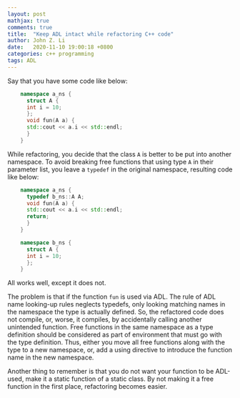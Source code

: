 ```yaml
---
layout: post
mathjax: true
comments: true
title:  "Keep ADL intact while refactoring C++ code"
author: John Z. Li
date:   2020-11-10 19:00:18 +0800
categories: c++ programming
tags: ADL
---
```

Say that you have some code like below:
```cpp
    namespace a_ns {
      struct A {
      int i = 10;
      };
      void fun(A a) {
      std::cout << a.i << std::endl;
      }
    }
```
While refactoring, you decide that the class `A` is better to be
put into another namespace.
To avoid breaking free functions that using type `A` in their parameter list,
you leave a `typedef` in the original namespace, resulting code like below:
```cpp
    namespace a_ns {
      typedef b_ns::A A;
      void fun(A a) {
      std::cout << a.i << std::endl;
      return;
      }
    }

    namespace b_ns {
      struct A {
      int i = 10;
      };
    }
```
All works well, except it does not.

The problem is that if the function `fun` is used via ADL.
The rule of ADL name looking-up rules neglects typedefs,
only looking matching names in the namespace
the type is actually defined.
So, the refactored code does not compile, or, worse,
it compiles, by accidentally calling another unintended function.
Free functions in the same namespace as a type definition should
be considered as part of environment that must go with the type definition.
Thus, either you move all free functions along with the type to a new namespace,
or, add a using directive to introduce the function name in the new namespace.

Another thing to remember is that you do not want your function
to be ADL-used,
make it a static function of a static class.
By not making it a free function in the first place, refactoring becomes easier.

